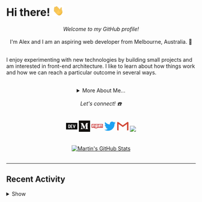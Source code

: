 # Hi there! <img src="assets/gif/wave.gif" width="30px">

<center><i>Welcome to my GitHub profile!</i></center>
<br>

<center>I'm Alex and I am an aspiring web developer from Melbourne, Australia. 🦘</center>
<br>

I enjoy experimenting with new technologies by building small projects and am interested in front-end architecture. I like to learn about how things work and how we can reach a particular outcome in several ways.

<br>

<center>
<details>
  <summary>More About Me...</summary>
  <br>

🌱 I’m currently self-learning front-end web development and am really enjoying it!

👷‍♂️ I’ve been working on a website for a side gig. 💪 Exciting, I know!

🤙 When I'm bored, I like to play around with my [dotfiles](https://github.com/ioalex/dotfiles).

</details>
</center>
<br>

<center><i>Let's connect! ☎️</i></center>
<p align="center">
<br>
<a href="https://dev.to/ioalex" alt="DEV.to"><svg width="30" fill="#0A0A0A" xmlns="http://www.w3.org/2000/svg" viewBox="0 0 24 24" role="img"><title>dev.to icon</title><path d="M7.42 10.05c-.18-.16-.46-.23-.84-.23H6l.02 2.44.04 2.45.56-.02c.41 0 .63-.07.83-.26.24-.24.26-.36.26-2.2 0-1.91-.02-1.96-.29-2.18zM0 4.94v14.12h24V4.94H0zM8.56 15.3c-.44.58-1.06.77-2.53.77H4.71V8.53h1.4c1.67 0 2.16.18 2.6.9.27.43.29.6.32 2.57.05 2.23-.02 2.73-.47 3.3zm5.09-5.47h-2.47v1.77h1.52v1.28l-.72.04-.75.03v1.77l1.22.03 1.2.04v1.28h-1.6c-1.53 0-1.6-.01-1.87-.3l-.3-.28v-3.16c0-3.02.01-3.18.25-3.48.23-.31.25-.31 1.88-.31h1.64v1.3zm4.68 5.45c-.17.43-.64.79-1 .79-.18 0-.45-.15-.67-.39-.32-.32-.45-.63-.82-2.08l-.9-3.39-.45-1.67h.76c.4 0 .75.02.75.05 0 .06 1.16 4.54 1.26 4.83.04.15.32-.7.73-2.3l.66-2.52.74-.04c.4-.02.73 0 .73.04 0 .14-1.67 6.38-1.8 6.68z"/></svg></a>
<a href="https://medium.com/@ioalex" alt="Medium"><svg width="30" fill="#12100E" role="img" viewBox="0 0 24 24" xmlns="http://www.w3.org/2000/svg"><title>Medium icon</title><path d="M0 0v24h24V0H0zm19.938 5.686L18.651 6.92a.376.376 0 0 0-.143.362v9.067a.376.376 0 0 0 .143.361l1.257 1.234v.271h-6.322v-.27l1.302-1.265c.128-.128.128-.165.128-.36V8.99l-3.62 9.195h-.49L6.69 8.99v6.163a.85.85 0 0 0 .233.707l1.694 2.054v.271H3.815v-.27L5.51 15.86a.82.82 0 0 0 .218-.707V8.027a.624.624 0 0 0-.203-.527L4.019 5.686v-.27h4.674l3.613 7.923 3.176-7.924h4.456v.271z"/></svg></a>
<a href="https://www.npmjs.com/~alexhecodes" alt="NPM"><svg width="30" fill="#CB3837" role="img" viewBox="0 0 24 24" xmlns="http://www.w3.org/2000/svg"><title>NPM icon</title><path d="M0 7.334v8h6.666v1.332H12v-1.332h12v-8H0zm6.666 6.664H5.334v-4H3.999v4H1.335V8.667h5.331v5.331zm4 0v1.336H8.001V8.667h5.334v5.332h-2.669v-.001zm12.001 0h-1.33v-4h-1.336v4h-1.335v-4h-1.33v4h-2.671V8.667h8.002v5.331zM10.665 10H12v2.667h-1.335V10z"/></svg></a>
<a href="https://twitter.com/ioalex_" alt="Twitter"><svg width="30" fill="#1DA1F2" role="img" viewBox="0 0 24 24" xmlns="http://www.w3.org/2000/svg"><title>Twitter icon</title><path d="M23.954 4.569c-.885.389-1.83.654-2.825.775 1.014-.611 1.794-1.574 2.163-2.723-.951.555-2.005.959-3.127 1.184-.896-.959-2.173-1.559-3.591-1.559-2.717 0-4.92 2.203-4.92 4.917 0 .39.045.765.127 1.124C7.691 8.094 4.066 6.13 1.64 3.161c-.427.722-.666 1.561-.666 2.475 0 1.71.87 3.213 2.188 4.096-.807-.026-1.566-.248-2.228-.616v.061c0 2.385 1.693 4.374 3.946 4.827-.413.111-.849.171-1.296.171-.314 0-.615-.03-.916-.086.631 1.953 2.445 3.377 4.604 3.417-1.68 1.319-3.809 2.105-6.102 2.105-.39 0-.779-.023-1.17-.067 2.189 1.394 4.768 2.209 7.557 2.209 9.054 0 13.999-7.496 13.999-13.986 0-.209 0-.42-.015-.63.961-.689 1.8-1.56 2.46-2.548l-.047-.02z"/></svg></a>
<a href="mailto:alex@alexhe.io" alt="Email"><svg width="30" fill="#D14836" role="img" viewBox="0 0 24 24" xmlns="http://www.w3.org/2000/svg"><title>Gmail icon</title><path d="M24 4.5v15c0 .85-.65 1.5-1.5 1.5H21V7.387l-9 6.463-9-6.463V21H1.5C.649 21 0 20.35 0 19.5v-15c0-.425.162-.8.431-1.068C.7 3.16 1.076 3 1.5 3H2l10 7.25L22 3h.5c.425 0 .8.162 1.069.432.27.268.431.643.431 1.068z"/></svg></a>
<a href="https://alexhe.io"><img src="https://img.icons8.com/color/48/000000/domain--v1.png" width="30"/></a>
</p>

<br>

<center>
<a href="https://github.com/ioalex/ioalex">
  <img align="center" src="https://github-readme-stats.vercel.app/api?username=ioalex&theme=blueberry&show_icons=true&line_height=27&count_private=true" alt="Martin's GitHub Stats" />
</a>
</center>
<br>

---

## Recent Activity

<details>
  <summary>Show</summary>
  <br>

<!--START_SECTION:activity-->

1. 💪 Opened PR [#572](https://github.com/anuraghazra/github-readme-stats/pull/572) in [anuraghazra/github-readme-stats](https://github.com/anuraghazra/github-readme-stats)
2. 🎉 Merged PR [#1](https://github.com/ioalex/vanilla-parcel-boilerplate/pull/1) in [ioalex/vanilla-parcel-boilerplate](https://github.com/ioalex/vanilla-parcel-boilerplate)
3. 🎉 Merged PR [#1](https://github.com/ioalex/sass-gulp-experiment/pull/1) in [ioalex/sass-gulp-experiment](https://github.com/ioalex/sass-gulp-experiment)
4. 🎉 Merged PR [#1](https://github.com/ioalex/strapi-test/pull/1) in [ioalex/strapi-test](https://github.com/ioalex/strapi-test)
<!--END_SECTION:activity-->

<br><br>

</details>
